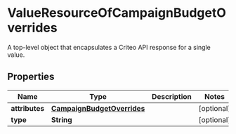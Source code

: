 

# ValueResourceOfCampaignBudgetOverrides

A top-level object that encapsulates a Criteo API response for a single value.

## Properties

| Name | Type | Description | Notes |
|------------ | ------------- | ------------- | -------------|
|**attributes** | [**CampaignBudgetOverrides**](CampaignBudgetOverrides.md) |  |  [optional] |
|**type** | **String** |  |  [optional] |



